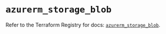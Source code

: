 # `azurerm_storage_blob`

Refer to the Terraform Registry for docs: [`azurerm_storage_blob`](https://registry.terraform.io/providers/hashicorp/azurerm/4.50.0/docs/resources/storage_blob).
